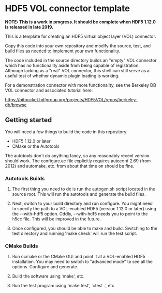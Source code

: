# HDF5 VOL connector template

**NOTE: This is a work in progress. It should be complete when HDF5 1.12.0 is released in late 2019.**

This is a template for creating an HDF5 virtual object layer (VOL) connector.

Copy this code into your own repository and modify the source, test, and build files as needed to implement your own functionality.

The code included in the source directory builds an "empty" VOL connector which has no functionality aside from being capable of registration. Although lacking as a "real" VOL connector, this shell can still serve as a useful test of whether dynamic plugin loading is working.

For a demonstration connector with more functionality, see the Berkeley DB VOL connector and associated tutorial here:

https://bitbucket.hdfgroup.org/projects/HDF5VOL/repos/berkeley-db/browse


## Getting started

You will need a few things to build the code in this repository:

* HDF5 1.12.0 or later
* CMake or the Autotools

The autotools don't do anything fancy, so any reasonably recent version should work. The configure.ac file explicitly requires autoconf 2.69 (from 2012) and automake, etc. from about that time on should be fine.


### Autotools Builds

1) The first thing you need to do is run the autogen.sh script located in the source root. This will run the autotools and generate the build files.

2) Next, switch to your build directory and run configure. You might need to specify the path to a VOL-enabled HDF5 (version 1.12.0 or later) using the --with-hdf5 option. Oddly, --with-hdf5 needs you to point to the h5cc file. This will be improved in the future.

3) Once configured, you should be able to make and build. Switching to the test directory and running 'make check' will run the test script.

### CMake Builds

1) Run ccmake or the CMake GUI and point it at a VOL-enabled HDF5 installation. You may need to switch to "advanced mode" to see all the options. Configure and generate.

2) Build the software using 'make', etc.

3) Run the test program using 'make test', 'ctest .', etc.
